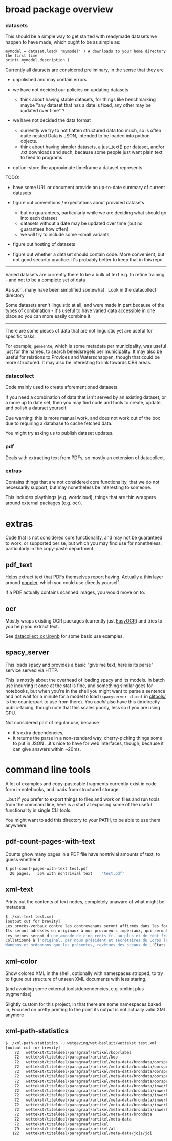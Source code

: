 # broad package overview

### datasets

This should be a simple way to get started with readymade datasets we happen to have made,
which ought to be as simple as:
```
mymodel = dataset.load( 'mymodel' ) # downloads to your home directory the first time
print( mymodel.description )
```


Currently all datasets are considered preliminary, in the sense that they are 
- unpolished and may contain errors
- we have not decided our policies on updating datasets
  - think about having stable datasets, for things like benchmarking
    maybe "any dataset that has a date is fixed, any other may be updated over time" ?

- we have not decided the data format
  - currently we try to not flatten structured data too much, so is often quite nested
    Data is JSON, intended to be loaded into python objects.
  - think about having simpler datasets, a just_text() per dataset, and/or .txt downloads and such,
    because some people just want plain text to feed to programs

- option: store the approximate timeframe a dataset represents


TODO: 
- have some URL or document provide an up-to-date summary of current datasets

- figure out conventions / expectations about provided datasets
    - but no guarantees, particularly while we are deciding what should go into each dataset
  - datasets without a date may be updated over time (but no guarantees how often)
  - we will try to include some -small variants

- figure out hosting of datasets

- figure out whether a dataset should contain code.
  More convenient, but not good security practice. It's probably better to keep that in this repo.

---

Varied datasets are currently there to be a bulk of text e.g. to refine training - and not to be a complete set of data

As such, many have been simplified somewhat . Look in the datacollect directory 


Some datasets aren't linguistic at all, and were made in part because of the types of combination - it's useful to have varied data accessible in one place so you can more easily combine it.


---

There are some pieces of data that are not linguistic yet are useful for specific tasks. 

For example, `gemeente`, which is some metadata per municipality, was useful just for the names, to search beleidsregels per municipality. 
It may also be useful for relations to Provices and Waterschappen, though that could be more structured.
It may also be interesting to link towards CBS areas.




### datacollect
Code mainly used to create aforementioned datasets. 

If you need a combination of data that isn't served by an existing dataset,
or a more up to date set, then you may find code and tools to create, update, and polish a dataset yourself.

Due warning: this is more manual work, 
and does not work out of the box due to requiring a database to cache fetched data.

You might try asking us to publish dataset updates.


### pdf
Deals with extracting text from PDFs, so mostly an extension of datacollect.


### extras
Contains things that are not considered core functionality,
that we do not necessarily support,
but may nonetheless be interesting to someone.

This includes playthings (e.g. wordcloud),
things that are thin wrappers around external packages (e.g. ocr).




# extras 

Code that is not considered core functionality, and may not be guaranteed to work, or supported per se, but which you may find use for nonetheless, particularly in the copy-paste department.


## pdf_text 

Helps extract text that PDFs themselves report having.
Actually a thin layer around [poppler](https://poppler.freedesktop.org/), which you could use directly yourself.

If a PDF actually contains scanned images, you would move on to:

## ocr 

Mostly wraps existing OCR packages (currently just [EasyOCR](https://github.com/JaidedAI/EasyOCR)) 
and tries to you help you extract text.

See [datacollect_ocr.ipynb](../../../notebooks/examples/datacollect_ocr.ipynb) for some basic use examples.


## spacy_server

This loads spacy and provides a basic "give me text, here is its parse" service served via HTTP.

This is mostly about the overhead of loading spacy and its models. 
In batch use incurring it once at the stat is fine,
and something similar goes for notebooks,
but when you're in the shell you might want to parse a sentence and not wait for a minute for a model to load (`spacyserver-client` in [clitools/](../clitools/) is the counterpart to use from there).
You _could_ also have this (in)directly public-facing, though note that this scales poorly, less so if you are using GPU.

Not considered part of regular use, because 
  - it's extra dependencies,
  - it returns the parse in a non-standard way, cherry-picking things some to put in JSON
  ...it's nice to have for web interfaces, though, because it can give answers within ~20ms.



# command line tools

A lot of examples and copy-pasteable fragments currently exist in code form in notebooks,
and loads from structured storage.

...but if you prefer to export things to files and work on files and run tools from the command line,
here is a start at exposing some of the useful functionality in single CLI tools.

You might want to add this directory to your PATH, to be able to use them anywhere.



## pdf-count-pages-with-text

Counts ghow many pages in a PDF file have nontrivial amounts of text,
to guess whether it 

```bash
$ pdf-count-pages-with-text test.pdf
  20 pages,   35% with nontrivial text    'test.pdf'
```


## xml-text

Prints out the contents of text nodes, completely unaware of what might be metadata.

```bash
$ ./xml-text test.xml
[output cut for brevity]
Les procès-verbaux contre les contrevenans seront affirmés dans les formes et délais prescrits par les lois.
Ils seront adressés en originaux à nos procureurs impériaux, qui seront tenus de poursuivre d'office les contrevenans devant les tribunaux de police correctionnelle, ainsi qu'il est réglé et usité pour les délits forestiers, et sans préjudice des dommages-intérêts des parties.
Les peines seront d'une amende de cinq cents fr. au plus et de cent francs au moins, double en cas de récidive, et d'une détention qui ne pourra excéder la durée fixée par le Code de police correctionnelle.
Collationné à l'original, par nous président et secrétaires du Corps législatif. Paris, le 21 Avril 1810. Signé le comte de Montesquiou, président; Puymaurin, Debosque, Plasschaert, Grellet, secrétaires.
Mandons et ordonnons que les présentes, revêtues des sceaux de L'États insérées au Bulletin des lois, soient adressées aux Cours, aux Tribunaux et aux autorités administratives, pour qu'ils les inscrivent dans leurs registres, les observent et les fassent observer; et notre Grand-Juge Ministre de la justice est chargé d'en surveiller la publication.
```


## xml-color

Show colored XML in the shell, optionally with namespaces stripped,
to try to figure out structure of unseen XML documents with less staring. 

(and avoiding some external tools/dependencies, e.g. xmllint plus pygmentize)

Slightly custom for this project, in that there are some namespaces baked in,
Focused on pretty printing to the point its output is not actually valid XML anymore


## xml-path-statistics

```bash 
$ ./xml-path-statistics -u wetgeving/wet-besluit/wettekst test.xml
[output cut for brevity]
    72   wettekst/titeldeel/paragraaf/artikel/kop/label
    72   wettekst/titeldeel/paragraaf/artikel/kop
    72   wettekst/titeldeel/paragraaf/artikel/meta-data/brondata/oorspronkelijk/publicatie/publicatiejaar
    72   wettekst/titeldeel/paragraaf/artikel/meta-data/brondata/oorspronkelijk/publicatie/publicatienr
    72   wettekst/titeldeel/paragraaf/artikel/meta-data/brondata/oorspronkelijk/publicatie/ondertekeningsdatum
    72   wettekst/titeldeel/paragraaf/artikel/meta-data/brondata/oorspronkelijk/publicatie
    72   wettekst/titeldeel/paragraaf/artikel/meta-data/brondata/oorspronkelijk
    72   wettekst/titeldeel/paragraaf/artikel/meta-data/brondata/inwerkingtreding/publicatie/publicatiejaar
    72   wettekst/titeldeel/paragraaf/artikel/meta-data/brondata/inwerkingtreding/publicatie/publicatienr
    72   wettekst/titeldeel/paragraaf/artikel/meta-data/brondata/inwerkingtreding/publicatie/ondertekeningsdatum
    72   wettekst/titeldeel/paragraaf/artikel/meta-data/brondata/inwerkingtreding/publicatie
    72   wettekst/titeldeel/paragraaf/artikel/meta-data/brondata/inwerkingtreding/inwerkingtreding.datum
    72   wettekst/titeldeel/paragraaf/artikel/meta-data/brondata/inwerkingtreding
    72   wettekst/titeldeel/paragraaf/artikel/meta-data/brondata
    72   wettekst/titeldeel/paragraaf/artikel/meta-data
    72   wettekst/titeldeel/paragraaf/artikel
    79   wettekst/titeldeel/paragraaf/artikel/al
   122   wettekst/titeldeel/paragraaf/artikel/meta-data/jcis/jci

```
